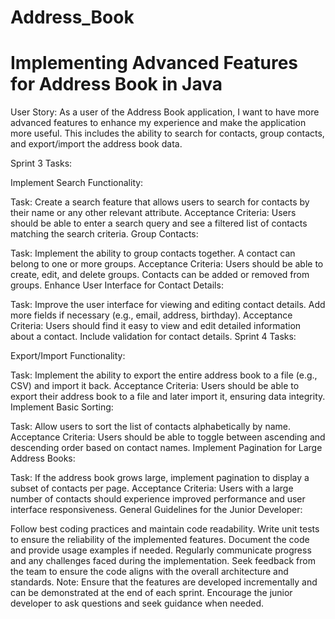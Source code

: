 # Address_Book
# Implementing Advanced Features for Address Book in Java

User Story:
As a user of the Address Book application, I want to have more advanced features to enhance my experience and make the application more useful. This includes the ability to search for contacts, group contacts, and export/import the address book data.

Sprint 3 Tasks:

Implement Search Functionality:

Task: Create a search feature that allows users to search for contacts by their name or any other relevant attribute.
Acceptance Criteria: Users should be able to enter a search query and see a filtered list of contacts matching the search criteria.
Group Contacts:

Task: Implement the ability to group contacts together. A contact can belong to one or more groups.
Acceptance Criteria: Users should be able to create, edit, and delete groups. Contacts can be added or removed from groups.
Enhance User Interface for Contact Details:

Task: Improve the user interface for viewing and editing contact details. Add more fields if necessary (e.g., email, address, birthday).
Acceptance Criteria: Users should find it easy to view and edit detailed information about a contact. Include validation for contact details.
Sprint 4 Tasks:

Export/Import Functionality:

Task: Implement the ability to export the entire address book to a file (e.g., CSV) and import it back.
Acceptance Criteria: Users should be able to export their address book to a file and later import it, ensuring data integrity.
Implement Basic Sorting:

Task: Allow users to sort the list of contacts alphabetically by name.
Acceptance Criteria: Users should be able to toggle between ascending and descending order based on contact names.
Implement Pagination for Large Address Books:

Task: If the address book grows large, implement pagination to display a subset of contacts per page.
Acceptance Criteria: Users with a large number of contacts should experience improved performance and user interface responsiveness.
General Guidelines for the Junior Developer:

Follow best coding practices and maintain code readability.
Write unit tests to ensure the reliability of the implemented features.
Document the code and provide usage examples if needed.
Regularly communicate progress and any challenges faced during the implementation.
Seek feedback from the team to ensure the code aligns with the overall architecture and standards.
Note:
Ensure that the features are developed incrementally and can be demonstrated at the end of each sprint. Encourage the junior developer to ask questions and seek guidance when needed.
